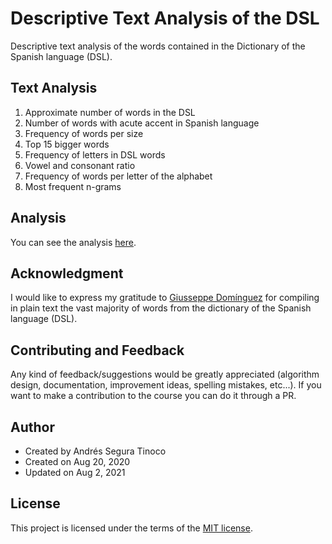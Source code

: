 # Descriptive Text Analysis of the DSL
Descriptive text analysis of the words contained in the Dictionary of the Spanish language (DSL).

## Text Analysis
1. Approximate number of words in the DSL
2. Number of words with acute accent in Spanish language
3. Frequency of words per size
4. Top 15 bigger words
5. Frequency of letters in DSL words
6. Vowel and consonant ratio
7. Frequency of words per letter of the alphabet
8. Most frequent n-grams

## Analysis
You can see the analysis <a href="https://ansegura7.github.io/DSL_Analysis/pages/dsl_text_analysis.html" target="_blank">here</a>.

## Acknowledgment
I would like to express my gratitude to <a href="https://www.giusseppe.net/" target="_blank">Giusseppe Domínguez</a> for compiling in plain text the vast majority of words from the dictionary of the Spanish language (DSL).

## Contributing and Feedback
Any kind of feedback/suggestions would be greatly appreciated (algorithm design, documentation, improvement ideas, spelling mistakes, etc...). If you want to make a contribution to the course you can do it through a PR.

## Author
- Created by Andrés Segura Tinoco
- Created on Aug 20, 2020
- Updated on Aug 2, 2021

## License
This project is licensed under the terms of the <a href="https://github.com/ansegura7/DSL_Analysis/blob/master/LICENSE" target="_blank">MIT license</a>.
